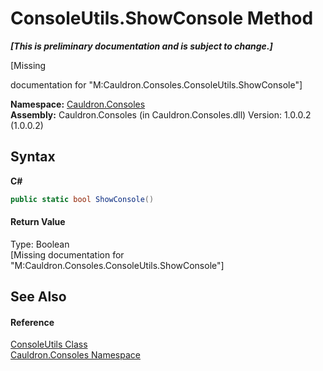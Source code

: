 # ConsoleUtils.ShowConsole Method 
 _**\[This is preliminary documentation and is subject to change.\]**_

\[Missing <summary> documentation for "M:Cauldron.Consoles.ConsoleUtils.ShowConsole"\]

**Namespace:**&nbsp;<a href="N_Cauldron_Consoles">Cauldron.Consoles</a><br />**Assembly:**&nbsp;Cauldron.Consoles (in Cauldron.Consoles.dll) Version: 1.0.0.2 (1.0.0.2)

## Syntax

**C#**<br />
``` C#
public static bool ShowConsole()
```


#### Return Value
Type: Boolean<br />\[Missing <returns> documentation for "M:Cauldron.Consoles.ConsoleUtils.ShowConsole"\]

## See Also


#### Reference
<a href="T_Cauldron_Consoles_ConsoleUtils">ConsoleUtils Class</a><br /><a href="N_Cauldron_Consoles">Cauldron.Consoles Namespace</a><br />